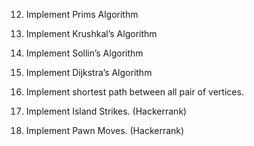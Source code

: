 12. Implement Prims Algorithm

13. Implement Krushkal’s Algorithm

14. Implement Sollin’s Algorithm

15. Implement Dijkstra’s Algorithm

16. Implement shortest path between all pair of vertices.

17. Implement Island Strikes. (Hackerrank)

18. Implement Pawn Moves. (Hackerrank)
